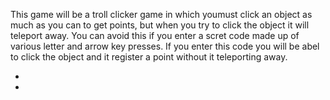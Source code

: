 This game will be a troll clicker game in which youmust click an object as much as you can to get points, but when you try to click the object it will teleport away. You can avoid this if you enter a scret code made up of various letter and arrow key presses. If you enter this code you will be abel to click the object and it register a point without it teleporting away.

+
+
